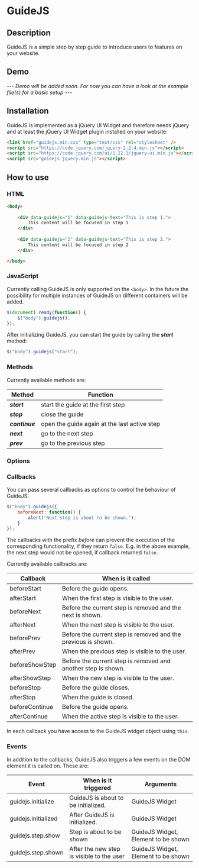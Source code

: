 # GuideJS

## Description
GuideJS is a simple step by step guide to introduce users to features on your website.

## Demo
_--- Demo will be added soon. For now you can have a look at the example file(s) for a basic setup ---_

## Installation
GuideJS is implemented as a jQuery UI Widget and therefore needs jQuery and at least the jQuery UI Widget plugin installed on your website:

```html
<link href="guidejs.min.css" type="text/css" rel="stylesheet" />
<script src="https://code.jquery.com/jquery-2.2.4.min.js"></script>
<script src="https://code.jquery.com/ui/1.12.1/jquery-ui.min.js"></script>
<script src="guidejs-jquery.min.js"></script>
```

## How to use

### HTML
```html
<body>
	
	<div data-guidejs="1" data-guidejs-text="This is step 1.">
		This content will be focused in step 1
	</div>
	
	<div data-guidejs="2" data-guidejs-text="This is step 2.">
		This content will be focused in step 2
	</div>

</body>
```

### JavaScript
Currently calling GuideJS is only supported on the ```<body>```. In the future the possibility for multiple instances of GuideJS on different containers will be added.
```js
$(document).ready(function() {
    $("body").guidejs();
});
```

After initializing GuideJS, you can start the guide by calling the **_start_** method:
```js
$("body").guidejs("start");
```

### Methods
Currently available methods are:

| Method         | Function                                     |
| -------------- | -------------------------------------------- |
| **_start_**    | start the guide at the first step            |
| **_stop_**     | close the guide                              |
| **_continue_** | open the guide again at the last active step |
| **_next_**     | go to the next step                          |
| **_prev_**     | go to the previous step                      |

### Options


### Callbacks
You can pass several callbacks as options to control the behaviour of GuideJS:

```js
$("body").guidejs({
	beforeNext: function() {
		alert("Next step is about to be shown.");
	}
});
```

The callbacks with the prefix _before_ can prevent the execution of the corresponding functionality, if they return ```false```. E.g. in the above example, the next step would not be opened, if callback returned ```false```.

Currently available callbacks are:

| Callback      	| When is it called                                             |
| ----------------- | ------------------------------------------------------------- |
| beforeStart		| Before the guide opens.                                       |
| afterStart		| When the first step is visible to the user.                   |
| beforeNext		| Before the current step is removed and the next is shown.     |
| afterNext			| When the next step is visible to the user.                    |
| beforePrev		| Before the current step is removed and the previous is shown. |
| afterPrev			| When the previous step is visible to the user.                |
| beforeShowStep	| Before the current step is removed and another step is shown. |
| afterShowStep		| When the new step is visible to the user.                     |
| beforeStop		| Before the guide closes.                                      |
| afterStop			| When the guide is closed.                                     |
| beforeContinue	| Before the guide opens.                                       |
| afterContinue		| When the active step is visible to the user.                  |

In each callback you have access to the GuideJS widget object using ```this```.

### Events
In addition to the callbacks, GuideJS also triggers a few events on the DOM element it is called on. These are:

| Event      	      | When is it triggered                            | Arguments                           |
| ------------------- | ----------------------------------------------- | ----------------------------------- |
| guidejs.initialize  | GuideJS is about to be initialized.             | GuideJS Widget                      |
| guidejs.initialized |	After GuideJS is initialized.                   | GuideJS Widget                      |
| guidejs.step.show	  | Step is about to be shown 						| GuideJS Widget, Element to be shown |
| guidejs.step.shown  |	After the new step is visible to the user       | GuideJS Widget, Element to be shown |